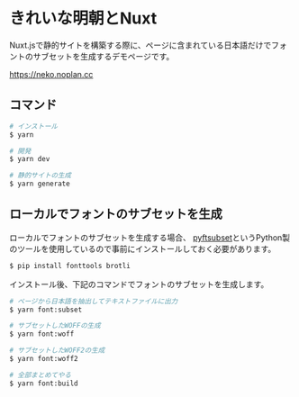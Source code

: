 # きれいな明朝とNuxt
Nuxt.jsで静的サイトを構築する際に、ページに含まれている日本語だけでフォントのサブセットを生成するデモページです。

https://neko.noplan.cc

## コマンド

``` bash
# インストール
$ yarn

# 開発
$ yarn dev

# 静的サイトの生成
$ yarn generate
```

## ローカルでフォントのサブセットを生成
ローカルでフォントのサブセットを生成する場合、 [pyftsubset](https://github.com/fonttools/fonttools)というPython製のツールを使用しているので事前にインストールしておく必要があります。

``` bash
$ pip install fonttools brotli
```

インストール後、下記のコマンドでフォントのサブセットを生成します。

``` bash
# ページから日本語を抽出してテキストファイルに出力
$ yarn font:subset

# サブセットしたWOFFの生成
$ yarn font:woff

# サブセットしたWOFF2の生成
$ yarn font:woff2

# 全部まとめてやる
$ yarn font:build
```
